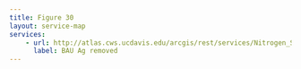 ```yaml
---
title: Figure 30
layout: service-map
services: 
    - url: http://atlas.cws.ucdavis.edu/arcgis/rest/services/Nitrogen_Sources_and_Loading_to_Groundwater_TR2/Fig30_BAU_Agriculture_removal_modeling_scenario/MapServer
      label: BAU Ag removed 
---
```

 